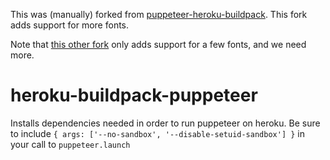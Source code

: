 This was (manually) forked from 
[puppeteer-heroku-buildpack](https://github.com/jontewks/puppeteer-heroku-buildpack).
This fork adds support for more fonts.

Note that [this other fork](https://github.com/CoffeeAndCode/puppeteer-heroku-buildpack)
only adds support for a few fonts, and we need more.

# heroku-buildpack-puppeteer

Installs dependencies needed in order to run puppeteer on heroku. Be sure to include `{ args:
['--no-sandbox', '--disable-setuid-sandbox'] }` in your call to `puppeteer.launch`
